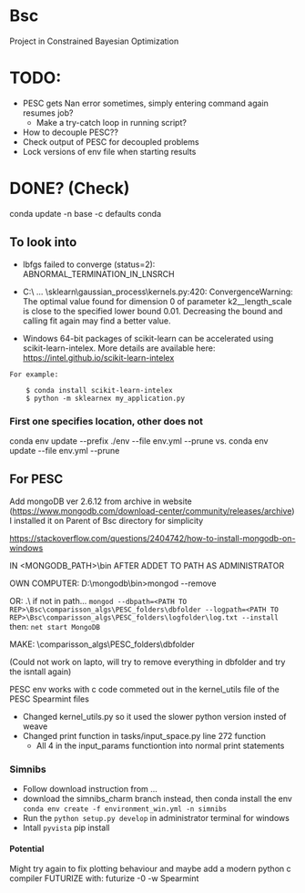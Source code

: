 # Bsc
Project in Constrained Bayesian Optimization

# TODO:
- PESC gets Nan error sometimes, simply entering command again resumes job?
    - Make a try-catch loop in running script?
- How to decouple PESC??
- Check output of PESC for decoupled problems
- Lock versions of env file when starting results

# DONE? (Check)

conda update -n base -c defaults conda

## To look into
- lbfgs failed to converge (status=2):
ABNORMAL_TERMINATION_IN_LNSRCH

- C:\ ... \sklearn\gaussian_process\kernels.py:420: ConvergenceWarning: The optimal value found for dimension 0 of parameter k2__length_scale is close to the specified lower bound 0.01. Decreasing the bound and calling fit again may find a better value.

-    Windows 64-bit packages of scikit-learn can be accelerated using scikit-learn-intelex.
    More details are available here: https://intel.github.io/scikit-learn-intelex

    For example:

        $ conda install scikit-learn-intelex
        $ python -m sklearnex my_application.py


### First one specifies location, other does not
conda env update --prefix ./env --file env.yml  --prune
vs.
conda env update --file env.yml  --prune


## For PESC
Add mongoDB ver 2.6.12 from archive in website (https://www.mongodb.com/download-center/community/releases/archive)
I installed it on Parent of Bsc directory for simplicity

https://stackoverflow.com/questions/2404742/how-to-install-mongodb-on-windows

IN <MONGODB_PATH>\bin
AFTER ADDET TO PATH
AS ADMINISTRATOR

OWN COMPUTER: D:\mongodb\bin>mongod --remove

OR: .\ if not in path...
`mongod --dbpath=<PATH TO REP>\Bsc\comparisson_algs\PESC_folders\dbfolder --logpath=<PATH TO REP>\Bsc\comparisson_algs\PESC_folders\logfolder\log.txt --install`
then:
`net start MongoDB`

MAKE: \comparisson_algs\PESC_folders\dbfolder

(Could not work on lapto, will try to remove everything in dbfolder and try the isntall again)

PESC env works with c code commeted out in the kernel_utils file of the PESC Spearmint files


- Changed kernel_utils.py so it used the slower python version insted of weave
- Changed print function in tasks/input_space.py line 272 function
    - All 4 in the input_params functiontion into normal print statements 


### Simnibs
- Follow download instruction from ...
- download the simnibs_charm branch instead, then conda install the env `conda env create -f environment_win.yml -n simnibs`
- Run the `python setup.py develop` in administrator terminal for windows
- Intall `pyvista` pip install
#### Potential
Might try again to fix plotting behaviour and maybe add a modern python c compiler
FUTURIZE with:
futurize -0 -w Spearmint
